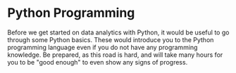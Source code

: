# Python Programming

Before we get started on data analytics with Python, it would be useful to go through
some Python basics. These would introduce you to the Python programming language even if
you do not have any programming knowledge. Be prepared, as this road is hard, and will take
many hours for you to be "good enough" to even show any signs of progress. 

